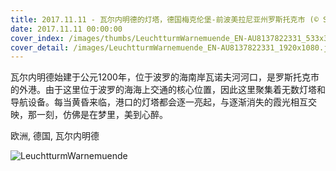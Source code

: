 ```yaml
---
title: 2017.11.11 - 瓦尔内明德的灯塔，德国梅克伦堡-前波美拉尼亚州罗斯托克市 (© Sandra Kreuzinger/Moment Open/Getty Images)
date: 2017.11.11 00:00:00
cover_index: /images/thumbs/LeuchtturmWarnemuende_EN-AU8137822331_533x300.jpg
cover_detail: /images/LeuchtturmWarnemuende_EN-AU8137822331_1920x1080.jpg
---
```


瓦尔内明德始建于公元1200年，位于波罗的海南岸瓦诺夫河河口，是罗斯托克市的外港。由于这里位于波罗的海海上交通的核心位置，因此这里聚集着无数灯塔和导航设备。每当黄昏来临，港口的灯塔都会逐一亮起，与逐渐消失的霞光相互交映，那一刻，仿佛是在梦里，美到心醉。

欧洲, 德国, 瓦尔内明德

![LeuchtturmWarnemuende](/images/LeuchtturmWarnemuende_EN-AU8137822331_1920x1080.jpg)
